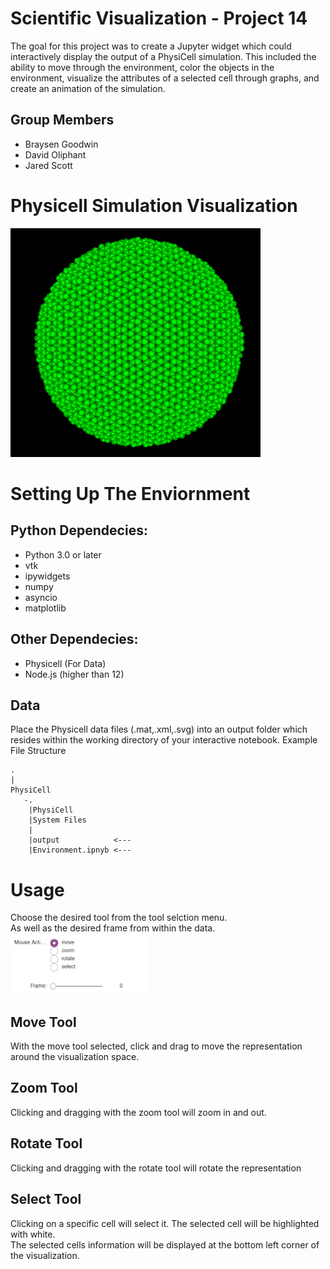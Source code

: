 # Scientific Visualization - Project 14
The goal for this project was to create a Jupyter widget which could interactively display the output of a  PhysiCell simulation.  This included the ability to move through the environment, color the objects in the environment, visualize the attributes of a selected cell through graphs, and create an animation of the simulation.
## Group Members
  * Braysen Goodwin
  * David Oliphant
  * Jared Scott
  
# Physicell Simulation Visualization
![Example Vizualization](/Images/viz.png "")

# Setting Up The Enviornment

## Python Dependecies:
  * Python 3.0 or later
  * vtk
  * ipywidgets
  * numpy
  * asyncio
  * matplotlib 
## Other  Dependecies:
  * Physicell (For Data) 
  * Node.js (higher than 12) 

## Data
Place the Physicell data files (.mat,.xml,.svg) into an output folder which resides within the working directory of your interactive notebook.
Example File Structure

    .
    |
    PhysiCell
       -.
        |PhysiCell
        |System Files
        |
        |output            <---
        |Environment.ipnyb <---
    
# Usage
Choose the desired tool from the tool selction menu.<br>
As well as the desired frame from within the data.<br>
![Tools](/Images/tools.PNG "")

## Move Tool
With the move tool selected, click and drag to move the representation around the visualization space. 

## Zoom Tool 
Clicking and dragging with the zoom tool will zoom in and out.

## Rotate Tool 
Clicking and dragging with the rotate tool will rotate the representation 

## Select Tool 
Clicking on a specific cell will select it. The selected cell will be highlighted with white.<br>
The selected cells information will be displayed at the bottom left corner of the visualization. 
